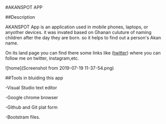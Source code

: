 #AKANSPOT APP 

##Description 

AKANSPOT App is an application used in mobile phones, laptops, or anyother devices. it was invated based on Ghanan culuture of naming children after the day they are born. so it helps to find out a person's Akan name.

On its land page you can find there some links like ([twitter](https://twitter.com/)) where you can follow me on twitter, instagram,etc.

![home](Screenshot from 2019-07-19 11-37-54.png)

##Tools in bluiding this app

-Visual Studio text editor

-Google chrome browser

-Github and Git plat form

-Bootstram files.

##